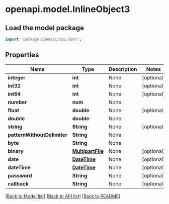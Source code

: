 # openapi.model.InlineObject3

## Load the model package
```dart
import 'package:openapi/api.dart';
```

## Properties
Name | Type | Description | Notes
------------ | ------------- | ------------- | -------------
**integer** | **int** | None | [optional] 
**int32** | **int** | None | [optional] 
**int64** | **int** | None | [optional] 
**number** | **num** | None | 
**float** | **double** | None | [optional] 
**double** | **double** | None | 
**string** | **String** | None | [optional] 
**patternWithoutDelimiter** | **String** | None | 
**byte** | **String** | None | 
**binary** | [**MultipartFile**](File.md) | None | [optional] 
**date** | [**DateTime**](DateTime.md) | None | [optional] 
**dateTime** | [**DateTime**](DateTime.md) | None | [optional] 
**password** | **String** | None | [optional] 
**callback** | **String** | None | [optional] 

[[Back to Model list]](../README.md#documentation-for-models) [[Back to API list]](../README.md#documentation-for-api-endpoints) [[Back to README]](../README.md)


